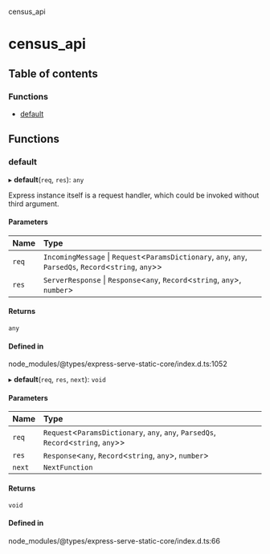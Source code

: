 census_api

# census_api

## Table of contents

### Functions

- [default](api/README.md#default)

## Functions

### default

▸ **default**(`req`, `res`): `any`

Express instance itself is a request handler, which could be invoked without
third argument.

#### Parameters

| Name | Type |
| :------ | :------ |
| `req` | `IncomingMessage` \| `Request`<`ParamsDictionary`, `any`, `any`, `ParsedQs`, `Record`<`string`, `any`\>\> |
| `res` | `ServerResponse` \| `Response`<`any`, `Record`<`string`, `any`\>, `number`\> |

#### Returns

`any`

#### Defined in

node_modules/@types/express-serve-static-core/index.d.ts:1052

▸ **default**(`req`, `res`, `next`): `void`

#### Parameters

| Name | Type |
| :------ | :------ |
| `req` | `Request`<`ParamsDictionary`, `any`, `any`, `ParsedQs`, `Record`<`string`, `any`\>\> |
| `res` | `Response`<`any`, `Record`<`string`, `any`\>, `number`\> |
| `next` | `NextFunction` |

#### Returns

`void`

#### Defined in

node_modules/@types/express-serve-static-core/index.d.ts:66
